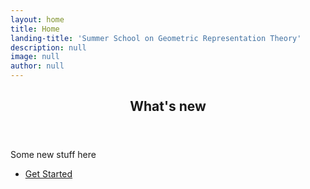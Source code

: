 ```yaml
---
layout: home
title: Home
landing-title: 'Summer School on Geometric Representation Theory'
description: null
image: null
author: null
---
```


<section id="two">
<div class="inner">

<header class="major">
<h2>What's new</h2>
</header>

<p>Some new stuff here</p>

<ul class="actions">
<li><a href="landing.html" class="button next">Get Started</a></li>
</ul>

</div>
</section>
